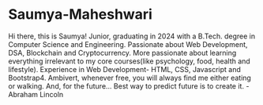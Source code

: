 # Saumya-Maheshwari
Hi there, this is Saumya!
Junior, graduating in 2024 with a B.Tech. degree in Computer Science and Engineering.
Passionate about Web Development, DSA, Blockchain and Cryptocurrency.
More passionate about learning everything irrelevant to my core courses(like psychology, food, health and lifestyle).
Experience in Web Development- HTML, CSS, Javascript and Bootstrap4.
Ambivert, whenever free, you will always find me either eating or walking.
And, for the future...
                    Best way to predict future is to create it.
                                                            - Abraham Lincoln



